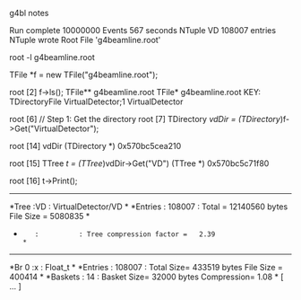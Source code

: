 g4bl notes

Run complete  10000000 Events  567 seconds
NTuple VD                108007 entries
NTuple wrote Root File 'g4beamline.root'

root -l g4beamline.root 

TFile *f = new TFile("g4beamline.root");

root [2] f->ls();
TFile**		g4beamline.root	
 TFile*		g4beamline.root	
  KEY: TDirectoryFile	VirtualDetector;1	VirtualDetector

root [6] // Step 1: Get the directory
root [7] TDirectory *vdDir = (TDirectory*)f->Get("VirtualDetector");

root [14] vdDir
(TDirectory *) 0x570bc5cea210

root [15] TTree *t = (TTree*)vdDir->Get("VD")
(TTree *) 0x570bc5c71f80

root [16] t->Print();
******************************************************************************
*Tree    :VD        : VirtualDetector/VD                                     *
*Entries :   108007 : Total =        12140560 bytes  File  Size =    5080835 *
*        :          : Tree compression factor =   2.39                       *
******************************************************************************
*Br    0 :x         : Float_t                                                *
*Entries :   108007 : Total  Size=     433519 bytes  File Size  =     400414 *
*Baskets :       14 : Basket Size=      32000 bytes  Compression=   1.08     *
[ ... ]



